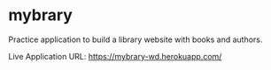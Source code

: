 # mybrary

Practice application to build a library website with books and authors.

Live Application URL:
https://mybrary-wd.herokuapp.com/
